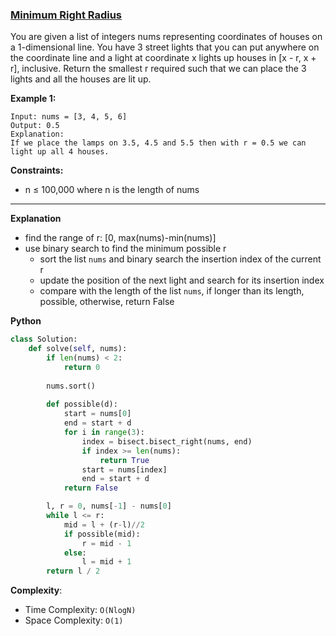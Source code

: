 ### [Minimum Right Radius](https://binarysearch.com/problems/Minimum-Light-Radius)
You are given a list of integers nums representing coordinates of houses on a 1-dimensional line. You have 3 street lights that you can put anywhere on the coordinate line and a light at coordinate x lights up houses in [x - r, x + r], inclusive. Return the smallest r required such that we can place the 3 lights and all the houses are lit up.

**Example 1:**

```
Input: nums = [3, 4, 5, 6]
Output: 0.5
Explanation:
If we place the lamps on 3.5, 4.5 and 5.5 then with r = 0.5 we can light up all 4 houses.
```

**Constraints:**

- n ≤ 100,000 where n is the length of nums

******************************
**Explanation**
- find the range of r: [0, max(nums)-min(nums)]
- use binary search to find the minimum possible r
  - sort the list ```nums``` and binary search the insertion index of the current r
  - update the position of the next light and search for its insertion index
  - compare with the length of the list ```nums```, if longer than its length, possible, otherwise, return False

**Python**

```python
class Solution:
    def solve(self, nums):
        if len(nums) < 2:
            return 0
        
        nums.sort()
        
        def possible(d):
            start = nums[0]
            end = start + d
            for i in range(3):
                index = bisect.bisect_right(nums, end)
                if index >= len(nums):
                    return True
                start = nums[index]
                end = start + d
            return False

        l, r = 0, nums[-1] - nums[0]
        while l <= r:
            mid = l + (r-l)//2
            if possible(mid):
                r = mid - 1
            else:
                l = mid + 1
        return l / 2
```

**Complexity**:

- Time Complexity: ```O(NlogN)```
- Space Complexity: ```O(1)```
